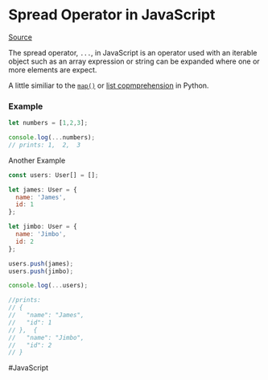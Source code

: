 # Spread Operator in JavaScript

[Source](https://developer.mozilla.org/en-US/docs/Web/JavaScript/Reference/Operators/Spread_syntax)

The spread operator, `...`, in JavaScript is an operator used with an iterable object such as an array expression or string can be expanded where one or more elements are expect.

A little similiar to the [`map()`](https://www.geeksforgeeks.org/python-map-function/) or [list copmprehension](https://realpython.com/list-comprehension-python/) in Python.

### Example

```javascript
let numbers = [1,2,3];

console.log(...numbers);
// prints: 1,  2,  3
```

Another Example

```javascript
const users: User[] = [];

let james: User = {
  name: 'James',
  id: 1
};

let jimbo: User = {
  name: 'Jimbo',
  id: 2
};

users.push(james);
users.push(jimbo);

console.log(...users);

//prints: 
// {
//   "name": "James",
//   "id": 1
// },  {
//   "name": "Jimbo",
//   "id": 2
// } 
```


#JavaScript